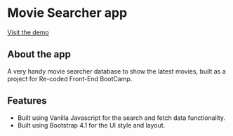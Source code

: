 # Movie Searcher app
[Visit the demo](https://movie--hassandayem1.repl.co/)
## About the app
A very handy movie searcher database to show the latest movies, built as a project for Re-coded Front-End BootCamp.
## Features
+ Built using Vanilla Javascript for the search and fetch data functionality.
+ Built using Bootstrap 4.1 for the UI style and layout.
